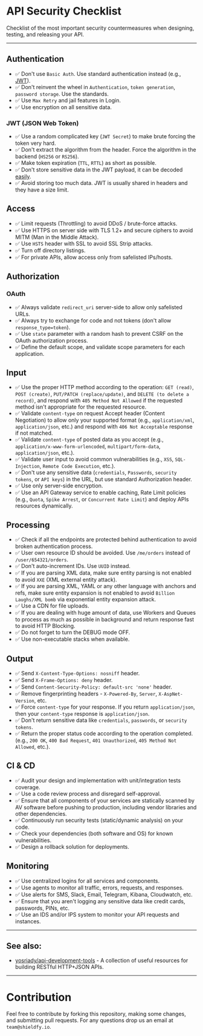 <!-- {@tutorial} -->

# API Security Checklist

Checklist of the most important security countermeasures when designing, testing, and releasing your API.

---

## Authentication

- ✅ Don't use `Basic Auth`. Use standard authentication instead (e.g., [JWT](https://jwt.io/)).
- ✅ Don't reinvent the wheel in `Authentication`, `token generation`, `password storage`. Use the standards.
- ✅ Use `Max Retry` and jail features in Login.
- ✅ Use encryption on all sensitive data.

### JWT (JSON Web Token)

- ✅ Use a random complicated key (`JWT Secret`) to make brute forcing the token very hard.
- ✅ Don't extract the algorithm from the header. Force the algorithm in the backend (`HS256` or `RS256`).
- ✅ Make token expiration (`TTL`, `RTTL`) as short as possible.
- ✅ Don't store sensitive data in the JWT payload, it can be decoded [easily](https://jwt.io/#debugger-io).
- ✅ Avoid storing too much data. JWT is usually shared in headers and they have a size limit.

## Access

- ✅ Limit requests (Throttling) to avoid DDoS / brute-force attacks.
- ✅ Use HTTPS on server side with TLS 1.2+ and secure ciphers to avoid MITM (Man in the Middle Attack).
- ✅ Use `HSTS` header with SSL to avoid SSL Strip attacks.
- ✅ Turn off directory listings.
- ✅ For private APIs, allow access only from safelisted IPs/hosts.

## Authorization

### OAuth

- ✅ Always validate `redirect_uri` server-side to allow only safelisted URLs.
- ✅ Always try to exchange for code and not tokens (don't allow `response_type=token`).
- ✅ Use `state` parameter with a random hash to prevent CSRF on the OAuth authorization process.
- ✅ Define the default scope, and validate scope parameters for each application.

## Input

- ✅ Use the proper HTTP method according to the operation: `GET (read)`, `POST (create)`, `PUT/PATCH (replace/update)`, and `DELETE (to delete a record)`, and respond with `405 Method Not Allowed` if the requested method isn't appropriate for the requested resource.
- ✅ Validate `content-type` on request Accept header (Content Negotiation) to allow only your supported format (e.g., `application/xml`, `application/json`, etc.) and respond with `406 Not Acceptable` response if not matched.
- ✅ Validate `content-type` of posted data as you accept (e.g., `application/x-www-form-urlencoded`, `multipart/form-data`, `application/json`, etc.).
- ✅ Validate user input to avoid common vulnerabilities (e.g., `XSS`, `SQL-Injection`, `Remote Code Execution`, etc.).
- ✅ Don't use any sensitive data (`credentials`, `Passwords`, `security tokens`, or `API keys`) in the URL, but use standard Authorization header.
- ✅ Use only server-side encryption.
- ✅ Use an API Gateway service to enable caching, Rate Limit policies (e.g., `Quota`, `Spike Arrest`, or `Concurrent Rate Limit`) and deploy APIs resources dynamically.

## Processing

- ✅ Check if all the endpoints are protected behind authentication to avoid broken authentication process.
- ✅ User own resource ID should be avoided. Use `/me/orders` instead of `/user/654321/orders`.
- ✅ Don't auto-increment IDs. Use `UUID` instead.
- ✅ If you are parsing XML data, make sure entity parsing is not enabled to avoid `XXE` (XML external entity attack).
- ✅ If you are parsing XML, YAML or any other language with anchors and refs, make sure entity expansion is not enabled to avoid `Billion Laughs/XML bomb` via exponential entity expansion attack.
- ✅ Use a CDN for file uploads.
- ✅ If you are dealing with huge amount of data, use Workers and Queues to process as much as possible in background and return response fast to avoid HTTP Blocking.
- ✅ Do not forget to turn the DEBUG mode OFF.
- ✅ Use non-executable stacks when available.

## Output

- ✅ Send `X-Content-Type-Options: nosniff` header.
- ✅ Send `X-Frame-Options: deny` header.
- ✅ Send `Content-Security-Policy: default-src 'none'` header.
- ✅ Remove fingerprinting headers - `X-Powered-By`, `Server`, `X-AspNet-Version`, etc.
- ✅ Force `content-type` for your response. If you return `application/json`, then your `content-type` response is `application/json`.
- ✅ Don't return sensitive data like `credentials`, `passwords`, or `security tokens`.
- ✅ Return the proper status code according to the operation completed. (e.g., `200 OK`, `400 Bad Request`, `401 Unauthorized`, `405 Method Not Allowed`, etc.).

## CI & CD

- ✅ Audit your design and implementation with unit/integration tests coverage.
- ✅ Use a code review process and disregard self-approval.
- ✅ Ensure that all components of your services are statically scanned by AV software before pushing to production, including vendor libraries and other dependencies.
- ✅ Continuously run security tests (static/dynamic analysis) on your code.
- ✅ Check your dependencies (both software and OS) for known vulnerabilities.
- ✅ Design a rollback solution for deployments.

## Monitoring

- ✅ Use centralized logins for all services and components.
- ✅ Use agents to monitor all traffic, errors, requests, and responses.
- ✅ Use alerts for SMS, Slack, Email, Telegram, Kibana, Cloudwatch, etc.
- ✅ Ensure that you aren't logging any sensitive data like credit cards, passwords, PINs, etc.
- ✅ Use an IDS and/or IPS system to monitor your API requests and instances.

---

## See also:

- [yosriady/api-development-tools](https://github.com/yosriady/api-development-tools) - A collection of useful resources for building RESTful HTTP+JSON APIs.

---

# Contribution

Feel free to contribute by forking this repository, making some changes, and submitting pull requests. For any questions drop us an email at `team@shieldfy.io`.